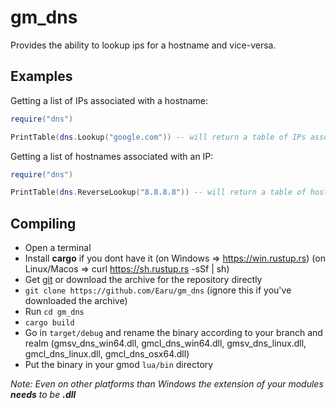 # gm_dns
Provides the ability to lookup ips for a hostname and vice-versa.

## Examples
Getting a list of IPs associated with a hostname:
```lua
require("dns")

PrintTable(dns.Lookup("google.com")) -- will return a table of IPs associated with the hostname
```

Getting a list of hostnames associated with an IP:
```lua
require("dns")

PrintTable(dns.ReverseLookup("8.8.8.8")) -- will return a table of hostnames associated with the IP
```

## Compiling
- Open a terminal
- Install **cargo** if you dont have it (on Windows => https://win.rustup.rs) (on Linux/Macos => curl https://sh.rustup.rs -sSf | sh)
- Get [git](https://git-scm.com/downloads) or download the archive for the repository directly
- `git clone https://github.com/Earu/gm_dns` (ignore this if you've downloaded the archive)
- Run `cd gm_dns`
- `cargo build`
- Go in `target/debug` and rename the binary according to your branch and realm (gmsv_dns_win64.dll, gmcl_dns_win64.dll, gmsv_dns_linux.dll, gmcl_dns_linux.dll, gmcl_dns_osx64.dll)
- Put the binary in your gmod `lua/bin` directory

*Note: Even on other platforms than Windows the extension of your modules **needs** to be **.dll***

